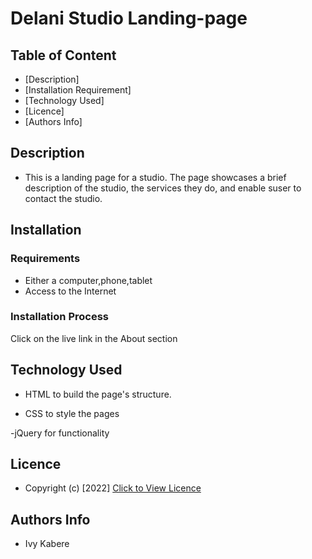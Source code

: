 # Delani Studio Landing-page

## Table of Content

- [Description]
- [Installation Requirement]
- [Technology Used]
- [Licence]
- [Authors Info]

## Description

- This is a landing page for a studio. The page showcases a brief description of the studio, the services they do, and enable suser to contact the studio.

## Installation

### Requirements

- Either a computer,phone,tablet
- Access to the Internet

### Installation Process

Click on the live link in the About section

## Technology Used

- HTML to build the page's structure.

- CSS to style the pages

-jQuery for functionality

## Licence

- Copyright (c) [2022] [Click to View Licence](LICENSE)

## Authors Info

- Ivy Kabere
